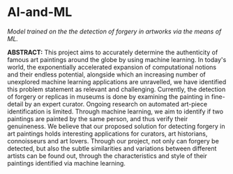 # AI-and-ML
_Model trained on the the detection of forgery in artworks via the means of ML._

**ABSTRACT:** This project aims to accurately determine the authenticity of famous art paintings around the globe by using machine learning. In today's world,
the exponentially accelerated expansion of computational notions and their endless potential, alongside which an increasing number of unexplored machine learning applications are unravelled, we have identified this problem statement as relevant and challenging. Currently, the detection of forgery or replicas in museums is done by examining the painting in fine-detail by an expert curator. Ongoing research on automated art-piece identification is limited. Through machine learning, we aim to identify if two paintings are painted by the same person, and thus verify their genuineness. We believe that our proposed solution for detecting forgery in art paintings holds interesting applications for curators, art historians, connoisseurs and art lovers. Through our project, not only can forgery be detected, but also the subtle similarities and variations between different artists can be found out, through the characteristics and style of their paintings identified via machine learning.
